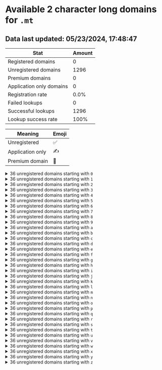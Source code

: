 # Available 2 character long domains for `.mt`

## Data last updated: 05/23/2024, 17:48:47

|Stat|Amount|
|--|--|
|Registered domains|0|
|Unregistered domains|1296|
|Premium domains|0|
|Application only domains|0|
|Registration rate|0.0%|
|Failed lookups|0|
|Successful lookups|1296|
|Lookup success rate|100%|


|Meaning|Emoji|
|--|--|
|Unregistered|:white_check_mark:|
|Application only|:writing_hand:|
|Premium domain|:gem:|

<details>
<summary>36 unregistered domains starting with <bold><code>0</code></bold></summary>

|Type|Domain|
|--|--|
|:white_check_mark:|`00.mt`|
|:white_check_mark:|`01.mt`|
|:white_check_mark:|`02.mt`|
|:white_check_mark:|`03.mt`|
|:white_check_mark:|`04.mt`|
|:white_check_mark:|`05.mt`|
|:white_check_mark:|`06.mt`|
|:white_check_mark:|`07.mt`|
|:white_check_mark:|`08.mt`|
|:white_check_mark:|`09.mt`|
|:white_check_mark:|`0a.mt`|
|:white_check_mark:|`0b.mt`|
|:white_check_mark:|`0c.mt`|
|:white_check_mark:|`0d.mt`|
|:white_check_mark:|`0e.mt`|
|:white_check_mark:|`0f.mt`|
|:white_check_mark:|`0g.mt`|
|:white_check_mark:|`0h.mt`|
|:white_check_mark:|`0i.mt`|
|:white_check_mark:|`0j.mt`|
|:white_check_mark:|`0k.mt`|
|:white_check_mark:|`0l.mt`|
|:white_check_mark:|`0m.mt`|
|:white_check_mark:|`0n.mt`|
|:white_check_mark:|`0o.mt`|
|:white_check_mark:|`0p.mt`|
|:white_check_mark:|`0q.mt`|
|:white_check_mark:|`0r.mt`|
|:white_check_mark:|`0s.mt`|
|:white_check_mark:|`0t.mt`|
|:white_check_mark:|`0u.mt`|
|:white_check_mark:|`0v.mt`|
|:white_check_mark:|`0w.mt`|
|:white_check_mark:|`0x.mt`|
|:white_check_mark:|`0y.mt`|
|:white_check_mark:|`0z.mt`|
</details>
<details>
<summary>36 unregistered domains starting with <bold><code>1</code></bold></summary>

|Type|Domain|
|--|--|
|:white_check_mark:|`10.mt`|
|:white_check_mark:|`11.mt`|
|:white_check_mark:|`12.mt`|
|:white_check_mark:|`13.mt`|
|:white_check_mark:|`14.mt`|
|:white_check_mark:|`15.mt`|
|:white_check_mark:|`16.mt`|
|:white_check_mark:|`17.mt`|
|:white_check_mark:|`18.mt`|
|:white_check_mark:|`19.mt`|
|:white_check_mark:|`1a.mt`|
|:white_check_mark:|`1b.mt`|
|:white_check_mark:|`1c.mt`|
|:white_check_mark:|`1d.mt`|
|:white_check_mark:|`1e.mt`|
|:white_check_mark:|`1f.mt`|
|:white_check_mark:|`1g.mt`|
|:white_check_mark:|`1h.mt`|
|:white_check_mark:|`1i.mt`|
|:white_check_mark:|`1j.mt`|
|:white_check_mark:|`1k.mt`|
|:white_check_mark:|`1l.mt`|
|:white_check_mark:|`1m.mt`|
|:white_check_mark:|`1n.mt`|
|:white_check_mark:|`1o.mt`|
|:white_check_mark:|`1p.mt`|
|:white_check_mark:|`1q.mt`|
|:white_check_mark:|`1r.mt`|
|:white_check_mark:|`1s.mt`|
|:white_check_mark:|`1t.mt`|
|:white_check_mark:|`1u.mt`|
|:white_check_mark:|`1v.mt`|
|:white_check_mark:|`1w.mt`|
|:white_check_mark:|`1x.mt`|
|:white_check_mark:|`1y.mt`|
|:white_check_mark:|`1z.mt`|
</details>
<details>
<summary>36 unregistered domains starting with <bold><code>2</code></bold></summary>

|Type|Domain|
|--|--|
|:white_check_mark:|`20.mt`|
|:white_check_mark:|`21.mt`|
|:white_check_mark:|`22.mt`|
|:white_check_mark:|`23.mt`|
|:white_check_mark:|`24.mt`|
|:white_check_mark:|`25.mt`|
|:white_check_mark:|`26.mt`|
|:white_check_mark:|`27.mt`|
|:white_check_mark:|`28.mt`|
|:white_check_mark:|`29.mt`|
|:white_check_mark:|`2a.mt`|
|:white_check_mark:|`2b.mt`|
|:white_check_mark:|`2c.mt`|
|:white_check_mark:|`2d.mt`|
|:white_check_mark:|`2e.mt`|
|:white_check_mark:|`2f.mt`|
|:white_check_mark:|`2g.mt`|
|:white_check_mark:|`2h.mt`|
|:white_check_mark:|`2i.mt`|
|:white_check_mark:|`2j.mt`|
|:white_check_mark:|`2k.mt`|
|:white_check_mark:|`2l.mt`|
|:white_check_mark:|`2m.mt`|
|:white_check_mark:|`2n.mt`|
|:white_check_mark:|`2o.mt`|
|:white_check_mark:|`2p.mt`|
|:white_check_mark:|`2q.mt`|
|:white_check_mark:|`2r.mt`|
|:white_check_mark:|`2s.mt`|
|:white_check_mark:|`2t.mt`|
|:white_check_mark:|`2u.mt`|
|:white_check_mark:|`2v.mt`|
|:white_check_mark:|`2w.mt`|
|:white_check_mark:|`2x.mt`|
|:white_check_mark:|`2y.mt`|
|:white_check_mark:|`2z.mt`|
</details>
<details>
<summary>36 unregistered domains starting with <bold><code>3</code></bold></summary>

|Type|Domain|
|--|--|
|:white_check_mark:|`30.mt`|
|:white_check_mark:|`31.mt`|
|:white_check_mark:|`32.mt`|
|:white_check_mark:|`33.mt`|
|:white_check_mark:|`34.mt`|
|:white_check_mark:|`35.mt`|
|:white_check_mark:|`36.mt`|
|:white_check_mark:|`37.mt`|
|:white_check_mark:|`38.mt`|
|:white_check_mark:|`39.mt`|
|:white_check_mark:|`3a.mt`|
|:white_check_mark:|`3b.mt`|
|:white_check_mark:|`3c.mt`|
|:white_check_mark:|`3d.mt`|
|:white_check_mark:|`3e.mt`|
|:white_check_mark:|`3f.mt`|
|:white_check_mark:|`3g.mt`|
|:white_check_mark:|`3h.mt`|
|:white_check_mark:|`3i.mt`|
|:white_check_mark:|`3j.mt`|
|:white_check_mark:|`3k.mt`|
|:white_check_mark:|`3l.mt`|
|:white_check_mark:|`3m.mt`|
|:white_check_mark:|`3n.mt`|
|:white_check_mark:|`3o.mt`|
|:white_check_mark:|`3p.mt`|
|:white_check_mark:|`3q.mt`|
|:white_check_mark:|`3r.mt`|
|:white_check_mark:|`3s.mt`|
|:white_check_mark:|`3t.mt`|
|:white_check_mark:|`3u.mt`|
|:white_check_mark:|`3v.mt`|
|:white_check_mark:|`3w.mt`|
|:white_check_mark:|`3x.mt`|
|:white_check_mark:|`3y.mt`|
|:white_check_mark:|`3z.mt`|
</details>
<details>
<summary>36 unregistered domains starting with <bold><code>4</code></bold></summary>

|Type|Domain|
|--|--|
|:white_check_mark:|`40.mt`|
|:white_check_mark:|`41.mt`|
|:white_check_mark:|`42.mt`|
|:white_check_mark:|`43.mt`|
|:white_check_mark:|`44.mt`|
|:white_check_mark:|`45.mt`|
|:white_check_mark:|`46.mt`|
|:white_check_mark:|`47.mt`|
|:white_check_mark:|`48.mt`|
|:white_check_mark:|`49.mt`|
|:white_check_mark:|`4a.mt`|
|:white_check_mark:|`4b.mt`|
|:white_check_mark:|`4c.mt`|
|:white_check_mark:|`4d.mt`|
|:white_check_mark:|`4e.mt`|
|:white_check_mark:|`4f.mt`|
|:white_check_mark:|`4g.mt`|
|:white_check_mark:|`4h.mt`|
|:white_check_mark:|`4i.mt`|
|:white_check_mark:|`4j.mt`|
|:white_check_mark:|`4k.mt`|
|:white_check_mark:|`4l.mt`|
|:white_check_mark:|`4m.mt`|
|:white_check_mark:|`4n.mt`|
|:white_check_mark:|`4o.mt`|
|:white_check_mark:|`4p.mt`|
|:white_check_mark:|`4q.mt`|
|:white_check_mark:|`4r.mt`|
|:white_check_mark:|`4s.mt`|
|:white_check_mark:|`4t.mt`|
|:white_check_mark:|`4u.mt`|
|:white_check_mark:|`4v.mt`|
|:white_check_mark:|`4w.mt`|
|:white_check_mark:|`4x.mt`|
|:white_check_mark:|`4y.mt`|
|:white_check_mark:|`4z.mt`|
</details>
<details>
<summary>36 unregistered domains starting with <bold><code>5</code></bold></summary>

|Type|Domain|
|--|--|
|:white_check_mark:|`50.mt`|
|:white_check_mark:|`51.mt`|
|:white_check_mark:|`52.mt`|
|:white_check_mark:|`53.mt`|
|:white_check_mark:|`54.mt`|
|:white_check_mark:|`55.mt`|
|:white_check_mark:|`56.mt`|
|:white_check_mark:|`57.mt`|
|:white_check_mark:|`58.mt`|
|:white_check_mark:|`59.mt`|
|:white_check_mark:|`5a.mt`|
|:white_check_mark:|`5b.mt`|
|:white_check_mark:|`5c.mt`|
|:white_check_mark:|`5d.mt`|
|:white_check_mark:|`5e.mt`|
|:white_check_mark:|`5f.mt`|
|:white_check_mark:|`5g.mt`|
|:white_check_mark:|`5h.mt`|
|:white_check_mark:|`5i.mt`|
|:white_check_mark:|`5j.mt`|
|:white_check_mark:|`5k.mt`|
|:white_check_mark:|`5l.mt`|
|:white_check_mark:|`5m.mt`|
|:white_check_mark:|`5n.mt`|
|:white_check_mark:|`5o.mt`|
|:white_check_mark:|`5p.mt`|
|:white_check_mark:|`5q.mt`|
|:white_check_mark:|`5r.mt`|
|:white_check_mark:|`5s.mt`|
|:white_check_mark:|`5t.mt`|
|:white_check_mark:|`5u.mt`|
|:white_check_mark:|`5v.mt`|
|:white_check_mark:|`5w.mt`|
|:white_check_mark:|`5x.mt`|
|:white_check_mark:|`5y.mt`|
|:white_check_mark:|`5z.mt`|
</details>
<details>
<summary>36 unregistered domains starting with <bold><code>6</code></bold></summary>

|Type|Domain|
|--|--|
|:white_check_mark:|`60.mt`|
|:white_check_mark:|`61.mt`|
|:white_check_mark:|`62.mt`|
|:white_check_mark:|`63.mt`|
|:white_check_mark:|`64.mt`|
|:white_check_mark:|`65.mt`|
|:white_check_mark:|`66.mt`|
|:white_check_mark:|`67.mt`|
|:white_check_mark:|`68.mt`|
|:white_check_mark:|`69.mt`|
|:white_check_mark:|`6a.mt`|
|:white_check_mark:|`6b.mt`|
|:white_check_mark:|`6c.mt`|
|:white_check_mark:|`6d.mt`|
|:white_check_mark:|`6e.mt`|
|:white_check_mark:|`6f.mt`|
|:white_check_mark:|`6g.mt`|
|:white_check_mark:|`6h.mt`|
|:white_check_mark:|`6i.mt`|
|:white_check_mark:|`6j.mt`|
|:white_check_mark:|`6k.mt`|
|:white_check_mark:|`6l.mt`|
|:white_check_mark:|`6m.mt`|
|:white_check_mark:|`6n.mt`|
|:white_check_mark:|`6o.mt`|
|:white_check_mark:|`6p.mt`|
|:white_check_mark:|`6q.mt`|
|:white_check_mark:|`6r.mt`|
|:white_check_mark:|`6s.mt`|
|:white_check_mark:|`6t.mt`|
|:white_check_mark:|`6u.mt`|
|:white_check_mark:|`6v.mt`|
|:white_check_mark:|`6w.mt`|
|:white_check_mark:|`6x.mt`|
|:white_check_mark:|`6y.mt`|
|:white_check_mark:|`6z.mt`|
</details>
<details>
<summary>36 unregistered domains starting with <bold><code>7</code></bold></summary>

|Type|Domain|
|--|--|
|:white_check_mark:|`70.mt`|
|:white_check_mark:|`71.mt`|
|:white_check_mark:|`72.mt`|
|:white_check_mark:|`73.mt`|
|:white_check_mark:|`74.mt`|
|:white_check_mark:|`75.mt`|
|:white_check_mark:|`76.mt`|
|:white_check_mark:|`77.mt`|
|:white_check_mark:|`78.mt`|
|:white_check_mark:|`79.mt`|
|:white_check_mark:|`7a.mt`|
|:white_check_mark:|`7b.mt`|
|:white_check_mark:|`7c.mt`|
|:white_check_mark:|`7d.mt`|
|:white_check_mark:|`7e.mt`|
|:white_check_mark:|`7f.mt`|
|:white_check_mark:|`7g.mt`|
|:white_check_mark:|`7h.mt`|
|:white_check_mark:|`7i.mt`|
|:white_check_mark:|`7j.mt`|
|:white_check_mark:|`7k.mt`|
|:white_check_mark:|`7l.mt`|
|:white_check_mark:|`7m.mt`|
|:white_check_mark:|`7n.mt`|
|:white_check_mark:|`7o.mt`|
|:white_check_mark:|`7p.mt`|
|:white_check_mark:|`7q.mt`|
|:white_check_mark:|`7r.mt`|
|:white_check_mark:|`7s.mt`|
|:white_check_mark:|`7t.mt`|
|:white_check_mark:|`7u.mt`|
|:white_check_mark:|`7v.mt`|
|:white_check_mark:|`7w.mt`|
|:white_check_mark:|`7x.mt`|
|:white_check_mark:|`7y.mt`|
|:white_check_mark:|`7z.mt`|
</details>
<details>
<summary>36 unregistered domains starting with <bold><code>8</code></bold></summary>

|Type|Domain|
|--|--|
|:white_check_mark:|`80.mt`|
|:white_check_mark:|`81.mt`|
|:white_check_mark:|`82.mt`|
|:white_check_mark:|`83.mt`|
|:white_check_mark:|`84.mt`|
|:white_check_mark:|`85.mt`|
|:white_check_mark:|`86.mt`|
|:white_check_mark:|`87.mt`|
|:white_check_mark:|`88.mt`|
|:white_check_mark:|`89.mt`|
|:white_check_mark:|`8a.mt`|
|:white_check_mark:|`8b.mt`|
|:white_check_mark:|`8c.mt`|
|:white_check_mark:|`8d.mt`|
|:white_check_mark:|`8e.mt`|
|:white_check_mark:|`8f.mt`|
|:white_check_mark:|`8g.mt`|
|:white_check_mark:|`8h.mt`|
|:white_check_mark:|`8i.mt`|
|:white_check_mark:|`8j.mt`|
|:white_check_mark:|`8k.mt`|
|:white_check_mark:|`8l.mt`|
|:white_check_mark:|`8m.mt`|
|:white_check_mark:|`8n.mt`|
|:white_check_mark:|`8o.mt`|
|:white_check_mark:|`8p.mt`|
|:white_check_mark:|`8q.mt`|
|:white_check_mark:|`8r.mt`|
|:white_check_mark:|`8s.mt`|
|:white_check_mark:|`8t.mt`|
|:white_check_mark:|`8u.mt`|
|:white_check_mark:|`8v.mt`|
|:white_check_mark:|`8w.mt`|
|:white_check_mark:|`8x.mt`|
|:white_check_mark:|`8y.mt`|
|:white_check_mark:|`8z.mt`|
</details>
<details>
<summary>36 unregistered domains starting with <bold><code>9</code></bold></summary>

|Type|Domain|
|--|--|
|:white_check_mark:|`90.mt`|
|:white_check_mark:|`91.mt`|
|:white_check_mark:|`92.mt`|
|:white_check_mark:|`93.mt`|
|:white_check_mark:|`94.mt`|
|:white_check_mark:|`95.mt`|
|:white_check_mark:|`96.mt`|
|:white_check_mark:|`97.mt`|
|:white_check_mark:|`98.mt`|
|:white_check_mark:|`99.mt`|
|:white_check_mark:|`9a.mt`|
|:white_check_mark:|`9b.mt`|
|:white_check_mark:|`9c.mt`|
|:white_check_mark:|`9d.mt`|
|:white_check_mark:|`9e.mt`|
|:white_check_mark:|`9f.mt`|
|:white_check_mark:|`9g.mt`|
|:white_check_mark:|`9h.mt`|
|:white_check_mark:|`9i.mt`|
|:white_check_mark:|`9j.mt`|
|:white_check_mark:|`9k.mt`|
|:white_check_mark:|`9l.mt`|
|:white_check_mark:|`9m.mt`|
|:white_check_mark:|`9n.mt`|
|:white_check_mark:|`9o.mt`|
|:white_check_mark:|`9p.mt`|
|:white_check_mark:|`9q.mt`|
|:white_check_mark:|`9r.mt`|
|:white_check_mark:|`9s.mt`|
|:white_check_mark:|`9t.mt`|
|:white_check_mark:|`9u.mt`|
|:white_check_mark:|`9v.mt`|
|:white_check_mark:|`9w.mt`|
|:white_check_mark:|`9x.mt`|
|:white_check_mark:|`9y.mt`|
|:white_check_mark:|`9z.mt`|
</details>
<details>
<summary>36 unregistered domains starting with <bold><code>a</code></bold></summary>

|Type|Domain|
|--|--|
|:white_check_mark:|`a0.mt`|
|:white_check_mark:|`a1.mt`|
|:white_check_mark:|`a2.mt`|
|:white_check_mark:|`a3.mt`|
|:white_check_mark:|`a4.mt`|
|:white_check_mark:|`a5.mt`|
|:white_check_mark:|`a6.mt`|
|:white_check_mark:|`a7.mt`|
|:white_check_mark:|`a8.mt`|
|:white_check_mark:|`a9.mt`|
|:white_check_mark:|`aa.mt`|
|:white_check_mark:|`ab.mt`|
|:white_check_mark:|`ac.mt`|
|:white_check_mark:|`ad.mt`|
|:white_check_mark:|`ae.mt`|
|:white_check_mark:|`af.mt`|
|:white_check_mark:|`ag.mt`|
|:white_check_mark:|`ah.mt`|
|:white_check_mark:|`ai.mt`|
|:white_check_mark:|`aj.mt`|
|:white_check_mark:|`ak.mt`|
|:white_check_mark:|`al.mt`|
|:white_check_mark:|`am.mt`|
|:white_check_mark:|`an.mt`|
|:white_check_mark:|`ao.mt`|
|:white_check_mark:|`ap.mt`|
|:white_check_mark:|`aq.mt`|
|:white_check_mark:|`ar.mt`|
|:white_check_mark:|`as.mt`|
|:white_check_mark:|`at.mt`|
|:white_check_mark:|`au.mt`|
|:white_check_mark:|`av.mt`|
|:white_check_mark:|`aw.mt`|
|:white_check_mark:|`ax.mt`|
|:white_check_mark:|`ay.mt`|
|:white_check_mark:|`az.mt`|
</details>
<details>
<summary>36 unregistered domains starting with <bold><code>b</code></bold></summary>

|Type|Domain|
|--|--|
|:white_check_mark:|`b0.mt`|
|:white_check_mark:|`b1.mt`|
|:white_check_mark:|`b2.mt`|
|:white_check_mark:|`b3.mt`|
|:white_check_mark:|`b4.mt`|
|:white_check_mark:|`b5.mt`|
|:white_check_mark:|`b6.mt`|
|:white_check_mark:|`b7.mt`|
|:white_check_mark:|`b8.mt`|
|:white_check_mark:|`b9.mt`|
|:white_check_mark:|`ba.mt`|
|:white_check_mark:|`bb.mt`|
|:white_check_mark:|`bc.mt`|
|:white_check_mark:|`bd.mt`|
|:white_check_mark:|`be.mt`|
|:white_check_mark:|`bf.mt`|
|:white_check_mark:|`bg.mt`|
|:white_check_mark:|`bh.mt`|
|:white_check_mark:|`bi.mt`|
|:white_check_mark:|`bj.mt`|
|:white_check_mark:|`bk.mt`|
|:white_check_mark:|`bl.mt`|
|:white_check_mark:|`bm.mt`|
|:white_check_mark:|`bn.mt`|
|:white_check_mark:|`bo.mt`|
|:white_check_mark:|`bp.mt`|
|:white_check_mark:|`bq.mt`|
|:white_check_mark:|`br.mt`|
|:white_check_mark:|`bs.mt`|
|:white_check_mark:|`bt.mt`|
|:white_check_mark:|`bu.mt`|
|:white_check_mark:|`bv.mt`|
|:white_check_mark:|`bw.mt`|
|:white_check_mark:|`bx.mt`|
|:white_check_mark:|`by.mt`|
|:white_check_mark:|`bz.mt`|
</details>
<details>
<summary>36 unregistered domains starting with <bold><code>c</code></bold></summary>

|Type|Domain|
|--|--|
|:white_check_mark:|`c0.mt`|
|:white_check_mark:|`c1.mt`|
|:white_check_mark:|`c2.mt`|
|:white_check_mark:|`c3.mt`|
|:white_check_mark:|`c4.mt`|
|:white_check_mark:|`c5.mt`|
|:white_check_mark:|`c6.mt`|
|:white_check_mark:|`c7.mt`|
|:white_check_mark:|`c8.mt`|
|:white_check_mark:|`c9.mt`|
|:white_check_mark:|`ca.mt`|
|:white_check_mark:|`cb.mt`|
|:white_check_mark:|`cc.mt`|
|:white_check_mark:|`cd.mt`|
|:white_check_mark:|`ce.mt`|
|:white_check_mark:|`cf.mt`|
|:white_check_mark:|`cg.mt`|
|:white_check_mark:|`ch.mt`|
|:white_check_mark:|`ci.mt`|
|:white_check_mark:|`cj.mt`|
|:white_check_mark:|`ck.mt`|
|:white_check_mark:|`cl.mt`|
|:white_check_mark:|`cm.mt`|
|:white_check_mark:|`cn.mt`|
|:white_check_mark:|`co.mt`|
|:white_check_mark:|`cp.mt`|
|:white_check_mark:|`cq.mt`|
|:white_check_mark:|`cr.mt`|
|:white_check_mark:|`cs.mt`|
|:white_check_mark:|`ct.mt`|
|:white_check_mark:|`cu.mt`|
|:white_check_mark:|`cv.mt`|
|:white_check_mark:|`cw.mt`|
|:white_check_mark:|`cx.mt`|
|:white_check_mark:|`cy.mt`|
|:white_check_mark:|`cz.mt`|
</details>
<details>
<summary>36 unregistered domains starting with <bold><code>d</code></bold></summary>

|Type|Domain|
|--|--|
|:white_check_mark:|`d0.mt`|
|:white_check_mark:|`d1.mt`|
|:white_check_mark:|`d2.mt`|
|:white_check_mark:|`d3.mt`|
|:white_check_mark:|`d4.mt`|
|:white_check_mark:|`d5.mt`|
|:white_check_mark:|`d6.mt`|
|:white_check_mark:|`d7.mt`|
|:white_check_mark:|`d8.mt`|
|:white_check_mark:|`d9.mt`|
|:white_check_mark:|`da.mt`|
|:white_check_mark:|`db.mt`|
|:white_check_mark:|`dc.mt`|
|:white_check_mark:|`dd.mt`|
|:white_check_mark:|`de.mt`|
|:white_check_mark:|`df.mt`|
|:white_check_mark:|`dg.mt`|
|:white_check_mark:|`dh.mt`|
|:white_check_mark:|`di.mt`|
|:white_check_mark:|`dj.mt`|
|:white_check_mark:|`dk.mt`|
|:white_check_mark:|`dl.mt`|
|:white_check_mark:|`dm.mt`|
|:white_check_mark:|`dn.mt`|
|:white_check_mark:|`do.mt`|
|:white_check_mark:|`dp.mt`|
|:white_check_mark:|`dq.mt`|
|:white_check_mark:|`dr.mt`|
|:white_check_mark:|`ds.mt`|
|:white_check_mark:|`dt.mt`|
|:white_check_mark:|`du.mt`|
|:white_check_mark:|`dv.mt`|
|:white_check_mark:|`dw.mt`|
|:white_check_mark:|`dx.mt`|
|:white_check_mark:|`dy.mt`|
|:white_check_mark:|`dz.mt`|
</details>
<details>
<summary>36 unregistered domains starting with <bold><code>e</code></bold></summary>

|Type|Domain|
|--|--|
|:white_check_mark:|`e0.mt`|
|:white_check_mark:|`e1.mt`|
|:white_check_mark:|`e2.mt`|
|:white_check_mark:|`e3.mt`|
|:white_check_mark:|`e4.mt`|
|:white_check_mark:|`e5.mt`|
|:white_check_mark:|`e6.mt`|
|:white_check_mark:|`e7.mt`|
|:white_check_mark:|`e8.mt`|
|:white_check_mark:|`e9.mt`|
|:white_check_mark:|`ea.mt`|
|:white_check_mark:|`eb.mt`|
|:white_check_mark:|`ec.mt`|
|:white_check_mark:|`ed.mt`|
|:white_check_mark:|`ee.mt`|
|:white_check_mark:|`ef.mt`|
|:white_check_mark:|`eg.mt`|
|:white_check_mark:|`eh.mt`|
|:white_check_mark:|`ei.mt`|
|:white_check_mark:|`ej.mt`|
|:white_check_mark:|`ek.mt`|
|:white_check_mark:|`el.mt`|
|:white_check_mark:|`em.mt`|
|:white_check_mark:|`en.mt`|
|:white_check_mark:|`eo.mt`|
|:white_check_mark:|`ep.mt`|
|:white_check_mark:|`eq.mt`|
|:white_check_mark:|`er.mt`|
|:white_check_mark:|`es.mt`|
|:white_check_mark:|`et.mt`|
|:white_check_mark:|`eu.mt`|
|:white_check_mark:|`ev.mt`|
|:white_check_mark:|`ew.mt`|
|:white_check_mark:|`ex.mt`|
|:white_check_mark:|`ey.mt`|
|:white_check_mark:|`ez.mt`|
</details>
<details>
<summary>36 unregistered domains starting with <bold><code>f</code></bold></summary>

|Type|Domain|
|--|--|
|:white_check_mark:|`f0.mt`|
|:white_check_mark:|`f1.mt`|
|:white_check_mark:|`f2.mt`|
|:white_check_mark:|`f3.mt`|
|:white_check_mark:|`f4.mt`|
|:white_check_mark:|`f5.mt`|
|:white_check_mark:|`f6.mt`|
|:white_check_mark:|`f7.mt`|
|:white_check_mark:|`f8.mt`|
|:white_check_mark:|`f9.mt`|
|:white_check_mark:|`fa.mt`|
|:white_check_mark:|`fb.mt`|
|:white_check_mark:|`fc.mt`|
|:white_check_mark:|`fd.mt`|
|:white_check_mark:|`fe.mt`|
|:white_check_mark:|`ff.mt`|
|:white_check_mark:|`fg.mt`|
|:white_check_mark:|`fh.mt`|
|:white_check_mark:|`fi.mt`|
|:white_check_mark:|`fj.mt`|
|:white_check_mark:|`fk.mt`|
|:white_check_mark:|`fl.mt`|
|:white_check_mark:|`fm.mt`|
|:white_check_mark:|`fn.mt`|
|:white_check_mark:|`fo.mt`|
|:white_check_mark:|`fp.mt`|
|:white_check_mark:|`fq.mt`|
|:white_check_mark:|`fr.mt`|
|:white_check_mark:|`fs.mt`|
|:white_check_mark:|`ft.mt`|
|:white_check_mark:|`fu.mt`|
|:white_check_mark:|`fv.mt`|
|:white_check_mark:|`fw.mt`|
|:white_check_mark:|`fx.mt`|
|:white_check_mark:|`fy.mt`|
|:white_check_mark:|`fz.mt`|
</details>
<details>
<summary>36 unregistered domains starting with <bold><code>g</code></bold></summary>

|Type|Domain|
|--|--|
|:white_check_mark:|`g0.mt`|
|:white_check_mark:|`g1.mt`|
|:white_check_mark:|`g2.mt`|
|:white_check_mark:|`g3.mt`|
|:white_check_mark:|`g4.mt`|
|:white_check_mark:|`g5.mt`|
|:white_check_mark:|`g6.mt`|
|:white_check_mark:|`g7.mt`|
|:white_check_mark:|`g8.mt`|
|:white_check_mark:|`g9.mt`|
|:white_check_mark:|`ga.mt`|
|:white_check_mark:|`gb.mt`|
|:white_check_mark:|`gc.mt`|
|:white_check_mark:|`gd.mt`|
|:white_check_mark:|`ge.mt`|
|:white_check_mark:|`gf.mt`|
|:white_check_mark:|`gg.mt`|
|:white_check_mark:|`gh.mt`|
|:white_check_mark:|`gi.mt`|
|:white_check_mark:|`gj.mt`|
|:white_check_mark:|`gk.mt`|
|:white_check_mark:|`gl.mt`|
|:white_check_mark:|`gm.mt`|
|:white_check_mark:|`gn.mt`|
|:white_check_mark:|`go.mt`|
|:white_check_mark:|`gp.mt`|
|:white_check_mark:|`gq.mt`|
|:white_check_mark:|`gr.mt`|
|:white_check_mark:|`gs.mt`|
|:white_check_mark:|`gt.mt`|
|:white_check_mark:|`gu.mt`|
|:white_check_mark:|`gv.mt`|
|:white_check_mark:|`gw.mt`|
|:white_check_mark:|`gx.mt`|
|:white_check_mark:|`gy.mt`|
|:white_check_mark:|`gz.mt`|
</details>
<details>
<summary>36 unregistered domains starting with <bold><code>h</code></bold></summary>

|Type|Domain|
|--|--|
|:white_check_mark:|`h0.mt`|
|:white_check_mark:|`h1.mt`|
|:white_check_mark:|`h2.mt`|
|:white_check_mark:|`h3.mt`|
|:white_check_mark:|`h4.mt`|
|:white_check_mark:|`h5.mt`|
|:white_check_mark:|`h6.mt`|
|:white_check_mark:|`h7.mt`|
|:white_check_mark:|`h8.mt`|
|:white_check_mark:|`h9.mt`|
|:white_check_mark:|`ha.mt`|
|:white_check_mark:|`hb.mt`|
|:white_check_mark:|`hc.mt`|
|:white_check_mark:|`hd.mt`|
|:white_check_mark:|`he.mt`|
|:white_check_mark:|`hf.mt`|
|:white_check_mark:|`hg.mt`|
|:white_check_mark:|`hh.mt`|
|:white_check_mark:|`hi.mt`|
|:white_check_mark:|`hj.mt`|
|:white_check_mark:|`hk.mt`|
|:white_check_mark:|`hl.mt`|
|:white_check_mark:|`hm.mt`|
|:white_check_mark:|`hn.mt`|
|:white_check_mark:|`ho.mt`|
|:white_check_mark:|`hp.mt`|
|:white_check_mark:|`hq.mt`|
|:white_check_mark:|`hr.mt`|
|:white_check_mark:|`hs.mt`|
|:white_check_mark:|`ht.mt`|
|:white_check_mark:|`hu.mt`|
|:white_check_mark:|`hv.mt`|
|:white_check_mark:|`hw.mt`|
|:white_check_mark:|`hx.mt`|
|:white_check_mark:|`hy.mt`|
|:white_check_mark:|`hz.mt`|
</details>
<details>
<summary>36 unregistered domains starting with <bold><code>i</code></bold></summary>

|Type|Domain|
|--|--|
|:white_check_mark:|`i0.mt`|
|:white_check_mark:|`i1.mt`|
|:white_check_mark:|`i2.mt`|
|:white_check_mark:|`i3.mt`|
|:white_check_mark:|`i4.mt`|
|:white_check_mark:|`i5.mt`|
|:white_check_mark:|`i6.mt`|
|:white_check_mark:|`i7.mt`|
|:white_check_mark:|`i8.mt`|
|:white_check_mark:|`i9.mt`|
|:white_check_mark:|`ia.mt`|
|:white_check_mark:|`ib.mt`|
|:white_check_mark:|`ic.mt`|
|:white_check_mark:|`id.mt`|
|:white_check_mark:|`ie.mt`|
|:white_check_mark:|`if.mt`|
|:white_check_mark:|`ig.mt`|
|:white_check_mark:|`ih.mt`|
|:white_check_mark:|`ii.mt`|
|:white_check_mark:|`ij.mt`|
|:white_check_mark:|`ik.mt`|
|:white_check_mark:|`il.mt`|
|:white_check_mark:|`im.mt`|
|:white_check_mark:|`in.mt`|
|:white_check_mark:|`io.mt`|
|:white_check_mark:|`ip.mt`|
|:white_check_mark:|`iq.mt`|
|:white_check_mark:|`ir.mt`|
|:white_check_mark:|`is.mt`|
|:white_check_mark:|`it.mt`|
|:white_check_mark:|`iu.mt`|
|:white_check_mark:|`iv.mt`|
|:white_check_mark:|`iw.mt`|
|:white_check_mark:|`ix.mt`|
|:white_check_mark:|`iy.mt`|
|:white_check_mark:|`iz.mt`|
</details>
<details>
<summary>36 unregistered domains starting with <bold><code>j</code></bold></summary>

|Type|Domain|
|--|--|
|:white_check_mark:|`j0.mt`|
|:white_check_mark:|`j1.mt`|
|:white_check_mark:|`j2.mt`|
|:white_check_mark:|`j3.mt`|
|:white_check_mark:|`j4.mt`|
|:white_check_mark:|`j5.mt`|
|:white_check_mark:|`j6.mt`|
|:white_check_mark:|`j7.mt`|
|:white_check_mark:|`j8.mt`|
|:white_check_mark:|`j9.mt`|
|:white_check_mark:|`ja.mt`|
|:white_check_mark:|`jb.mt`|
|:white_check_mark:|`jc.mt`|
|:white_check_mark:|`jd.mt`|
|:white_check_mark:|`je.mt`|
|:white_check_mark:|`jf.mt`|
|:white_check_mark:|`jg.mt`|
|:white_check_mark:|`jh.mt`|
|:white_check_mark:|`ji.mt`|
|:white_check_mark:|`jj.mt`|
|:white_check_mark:|`jk.mt`|
|:white_check_mark:|`jl.mt`|
|:white_check_mark:|`jm.mt`|
|:white_check_mark:|`jn.mt`|
|:white_check_mark:|`jo.mt`|
|:white_check_mark:|`jp.mt`|
|:white_check_mark:|`jq.mt`|
|:white_check_mark:|`jr.mt`|
|:white_check_mark:|`js.mt`|
|:white_check_mark:|`jt.mt`|
|:white_check_mark:|`ju.mt`|
|:white_check_mark:|`jv.mt`|
|:white_check_mark:|`jw.mt`|
|:white_check_mark:|`jx.mt`|
|:white_check_mark:|`jy.mt`|
|:white_check_mark:|`jz.mt`|
</details>
<details>
<summary>36 unregistered domains starting with <bold><code>k</code></bold></summary>

|Type|Domain|
|--|--|
|:white_check_mark:|`k0.mt`|
|:white_check_mark:|`k1.mt`|
|:white_check_mark:|`k2.mt`|
|:white_check_mark:|`k3.mt`|
|:white_check_mark:|`k4.mt`|
|:white_check_mark:|`k5.mt`|
|:white_check_mark:|`k6.mt`|
|:white_check_mark:|`k7.mt`|
|:white_check_mark:|`k8.mt`|
|:white_check_mark:|`k9.mt`|
|:white_check_mark:|`ka.mt`|
|:white_check_mark:|`kb.mt`|
|:white_check_mark:|`kc.mt`|
|:white_check_mark:|`kd.mt`|
|:white_check_mark:|`ke.mt`|
|:white_check_mark:|`kf.mt`|
|:white_check_mark:|`kg.mt`|
|:white_check_mark:|`kh.mt`|
|:white_check_mark:|`ki.mt`|
|:white_check_mark:|`kj.mt`|
|:white_check_mark:|`kk.mt`|
|:white_check_mark:|`kl.mt`|
|:white_check_mark:|`km.mt`|
|:white_check_mark:|`kn.mt`|
|:white_check_mark:|`ko.mt`|
|:white_check_mark:|`kp.mt`|
|:white_check_mark:|`kq.mt`|
|:white_check_mark:|`kr.mt`|
|:white_check_mark:|`ks.mt`|
|:white_check_mark:|`kt.mt`|
|:white_check_mark:|`ku.mt`|
|:white_check_mark:|`kv.mt`|
|:white_check_mark:|`kw.mt`|
|:white_check_mark:|`kx.mt`|
|:white_check_mark:|`ky.mt`|
|:white_check_mark:|`kz.mt`|
</details>
<details>
<summary>36 unregistered domains starting with <bold><code>l</code></bold></summary>

|Type|Domain|
|--|--|
|:white_check_mark:|`l0.mt`|
|:white_check_mark:|`l1.mt`|
|:white_check_mark:|`l2.mt`|
|:white_check_mark:|`l3.mt`|
|:white_check_mark:|`l4.mt`|
|:white_check_mark:|`l5.mt`|
|:white_check_mark:|`l6.mt`|
|:white_check_mark:|`l7.mt`|
|:white_check_mark:|`l8.mt`|
|:white_check_mark:|`l9.mt`|
|:white_check_mark:|`la.mt`|
|:white_check_mark:|`lb.mt`|
|:white_check_mark:|`lc.mt`|
|:white_check_mark:|`ld.mt`|
|:white_check_mark:|`le.mt`|
|:white_check_mark:|`lf.mt`|
|:white_check_mark:|`lg.mt`|
|:white_check_mark:|`lh.mt`|
|:white_check_mark:|`li.mt`|
|:white_check_mark:|`lj.mt`|
|:white_check_mark:|`lk.mt`|
|:white_check_mark:|`ll.mt`|
|:white_check_mark:|`lm.mt`|
|:white_check_mark:|`ln.mt`|
|:white_check_mark:|`lo.mt`|
|:white_check_mark:|`lp.mt`|
|:white_check_mark:|`lq.mt`|
|:white_check_mark:|`lr.mt`|
|:white_check_mark:|`ls.mt`|
|:white_check_mark:|`lt.mt`|
|:white_check_mark:|`lu.mt`|
|:white_check_mark:|`lv.mt`|
|:white_check_mark:|`lw.mt`|
|:white_check_mark:|`lx.mt`|
|:white_check_mark:|`ly.mt`|
|:white_check_mark:|`lz.mt`|
</details>
<details>
<summary>36 unregistered domains starting with <bold><code>m</code></bold></summary>

|Type|Domain|
|--|--|
|:white_check_mark:|`m0.mt`|
|:white_check_mark:|`m1.mt`|
|:white_check_mark:|`m2.mt`|
|:white_check_mark:|`m3.mt`|
|:white_check_mark:|`m4.mt`|
|:white_check_mark:|`m5.mt`|
|:white_check_mark:|`m6.mt`|
|:white_check_mark:|`m7.mt`|
|:white_check_mark:|`m8.mt`|
|:white_check_mark:|`m9.mt`|
|:white_check_mark:|`ma.mt`|
|:white_check_mark:|`mb.mt`|
|:white_check_mark:|`mc.mt`|
|:white_check_mark:|`md.mt`|
|:white_check_mark:|`me.mt`|
|:white_check_mark:|`mf.mt`|
|:white_check_mark:|`mg.mt`|
|:white_check_mark:|`mh.mt`|
|:white_check_mark:|`mi.mt`|
|:white_check_mark:|`mj.mt`|
|:white_check_mark:|`mk.mt`|
|:white_check_mark:|`ml.mt`|
|:white_check_mark:|`mm.mt`|
|:white_check_mark:|`mn.mt`|
|:white_check_mark:|`mo.mt`|
|:white_check_mark:|`mp.mt`|
|:white_check_mark:|`mq.mt`|
|:white_check_mark:|`mr.mt`|
|:white_check_mark:|`ms.mt`|
|:white_check_mark:|`mt.mt`|
|:white_check_mark:|`mu.mt`|
|:white_check_mark:|`mv.mt`|
|:white_check_mark:|`mw.mt`|
|:white_check_mark:|`mx.mt`|
|:white_check_mark:|`my.mt`|
|:white_check_mark:|`mz.mt`|
</details>
<details>
<summary>36 unregistered domains starting with <bold><code>n</code></bold></summary>

|Type|Domain|
|--|--|
|:white_check_mark:|`n0.mt`|
|:white_check_mark:|`n1.mt`|
|:white_check_mark:|`n2.mt`|
|:white_check_mark:|`n3.mt`|
|:white_check_mark:|`n4.mt`|
|:white_check_mark:|`n5.mt`|
|:white_check_mark:|`n6.mt`|
|:white_check_mark:|`n7.mt`|
|:white_check_mark:|`n8.mt`|
|:white_check_mark:|`n9.mt`|
|:white_check_mark:|`na.mt`|
|:white_check_mark:|`nb.mt`|
|:white_check_mark:|`nc.mt`|
|:white_check_mark:|`nd.mt`|
|:white_check_mark:|`ne.mt`|
|:white_check_mark:|`nf.mt`|
|:white_check_mark:|`ng.mt`|
|:white_check_mark:|`nh.mt`|
|:white_check_mark:|`ni.mt`|
|:white_check_mark:|`nj.mt`|
|:white_check_mark:|`nk.mt`|
|:white_check_mark:|`nl.mt`|
|:white_check_mark:|`nm.mt`|
|:white_check_mark:|`nn.mt`|
|:white_check_mark:|`no.mt`|
|:white_check_mark:|`np.mt`|
|:white_check_mark:|`nq.mt`|
|:white_check_mark:|`nr.mt`|
|:white_check_mark:|`ns.mt`|
|:white_check_mark:|`nt.mt`|
|:white_check_mark:|`nu.mt`|
|:white_check_mark:|`nv.mt`|
|:white_check_mark:|`nw.mt`|
|:white_check_mark:|`nx.mt`|
|:white_check_mark:|`ny.mt`|
|:white_check_mark:|`nz.mt`|
</details>
<details>
<summary>36 unregistered domains starting with <bold><code>o</code></bold></summary>

|Type|Domain|
|--|--|
|:white_check_mark:|`o0.mt`|
|:white_check_mark:|`o1.mt`|
|:white_check_mark:|`o2.mt`|
|:white_check_mark:|`o3.mt`|
|:white_check_mark:|`o4.mt`|
|:white_check_mark:|`o5.mt`|
|:white_check_mark:|`o6.mt`|
|:white_check_mark:|`o7.mt`|
|:white_check_mark:|`o8.mt`|
|:white_check_mark:|`o9.mt`|
|:white_check_mark:|`oa.mt`|
|:white_check_mark:|`ob.mt`|
|:white_check_mark:|`oc.mt`|
|:white_check_mark:|`od.mt`|
|:white_check_mark:|`oe.mt`|
|:white_check_mark:|`of.mt`|
|:white_check_mark:|`og.mt`|
|:white_check_mark:|`oh.mt`|
|:white_check_mark:|`oi.mt`|
|:white_check_mark:|`oj.mt`|
|:white_check_mark:|`ok.mt`|
|:white_check_mark:|`ol.mt`|
|:white_check_mark:|`om.mt`|
|:white_check_mark:|`on.mt`|
|:white_check_mark:|`oo.mt`|
|:white_check_mark:|`op.mt`|
|:white_check_mark:|`oq.mt`|
|:white_check_mark:|`or.mt`|
|:white_check_mark:|`os.mt`|
|:white_check_mark:|`ot.mt`|
|:white_check_mark:|`ou.mt`|
|:white_check_mark:|`ov.mt`|
|:white_check_mark:|`ow.mt`|
|:white_check_mark:|`ox.mt`|
|:white_check_mark:|`oy.mt`|
|:white_check_mark:|`oz.mt`|
</details>
<details>
<summary>36 unregistered domains starting with <bold><code>p</code></bold></summary>

|Type|Domain|
|--|--|
|:white_check_mark:|`p0.mt`|
|:white_check_mark:|`p1.mt`|
|:white_check_mark:|`p2.mt`|
|:white_check_mark:|`p3.mt`|
|:white_check_mark:|`p4.mt`|
|:white_check_mark:|`p5.mt`|
|:white_check_mark:|`p6.mt`|
|:white_check_mark:|`p7.mt`|
|:white_check_mark:|`p8.mt`|
|:white_check_mark:|`p9.mt`|
|:white_check_mark:|`pa.mt`|
|:white_check_mark:|`pb.mt`|
|:white_check_mark:|`pc.mt`|
|:white_check_mark:|`pd.mt`|
|:white_check_mark:|`pe.mt`|
|:white_check_mark:|`pf.mt`|
|:white_check_mark:|`pg.mt`|
|:white_check_mark:|`ph.mt`|
|:white_check_mark:|`pi.mt`|
|:white_check_mark:|`pj.mt`|
|:white_check_mark:|`pk.mt`|
|:white_check_mark:|`pl.mt`|
|:white_check_mark:|`pm.mt`|
|:white_check_mark:|`pn.mt`|
|:white_check_mark:|`po.mt`|
|:white_check_mark:|`pp.mt`|
|:white_check_mark:|`pq.mt`|
|:white_check_mark:|`pr.mt`|
|:white_check_mark:|`ps.mt`|
|:white_check_mark:|`pt.mt`|
|:white_check_mark:|`pu.mt`|
|:white_check_mark:|`pv.mt`|
|:white_check_mark:|`pw.mt`|
|:white_check_mark:|`px.mt`|
|:white_check_mark:|`py.mt`|
|:white_check_mark:|`pz.mt`|
</details>
<details>
<summary>36 unregistered domains starting with <bold><code>q</code></bold></summary>

|Type|Domain|
|--|--|
|:white_check_mark:|`q0.mt`|
|:white_check_mark:|`q1.mt`|
|:white_check_mark:|`q2.mt`|
|:white_check_mark:|`q3.mt`|
|:white_check_mark:|`q4.mt`|
|:white_check_mark:|`q5.mt`|
|:white_check_mark:|`q6.mt`|
|:white_check_mark:|`q7.mt`|
|:white_check_mark:|`q8.mt`|
|:white_check_mark:|`q9.mt`|
|:white_check_mark:|`qa.mt`|
|:white_check_mark:|`qb.mt`|
|:white_check_mark:|`qc.mt`|
|:white_check_mark:|`qd.mt`|
|:white_check_mark:|`qe.mt`|
|:white_check_mark:|`qf.mt`|
|:white_check_mark:|`qg.mt`|
|:white_check_mark:|`qh.mt`|
|:white_check_mark:|`qi.mt`|
|:white_check_mark:|`qj.mt`|
|:white_check_mark:|`qk.mt`|
|:white_check_mark:|`ql.mt`|
|:white_check_mark:|`qm.mt`|
|:white_check_mark:|`qn.mt`|
|:white_check_mark:|`qo.mt`|
|:white_check_mark:|`qp.mt`|
|:white_check_mark:|`qq.mt`|
|:white_check_mark:|`qr.mt`|
|:white_check_mark:|`qs.mt`|
|:white_check_mark:|`qt.mt`|
|:white_check_mark:|`qu.mt`|
|:white_check_mark:|`qv.mt`|
|:white_check_mark:|`qw.mt`|
|:white_check_mark:|`qx.mt`|
|:white_check_mark:|`qy.mt`|
|:white_check_mark:|`qz.mt`|
</details>
<details>
<summary>36 unregistered domains starting with <bold><code>r</code></bold></summary>

|Type|Domain|
|--|--|
|:white_check_mark:|`r0.mt`|
|:white_check_mark:|`r1.mt`|
|:white_check_mark:|`r2.mt`|
|:white_check_mark:|`r3.mt`|
|:white_check_mark:|`r4.mt`|
|:white_check_mark:|`r5.mt`|
|:white_check_mark:|`r6.mt`|
|:white_check_mark:|`r7.mt`|
|:white_check_mark:|`r8.mt`|
|:white_check_mark:|`r9.mt`|
|:white_check_mark:|`ra.mt`|
|:white_check_mark:|`rb.mt`|
|:white_check_mark:|`rc.mt`|
|:white_check_mark:|`rd.mt`|
|:white_check_mark:|`re.mt`|
|:white_check_mark:|`rf.mt`|
|:white_check_mark:|`rg.mt`|
|:white_check_mark:|`rh.mt`|
|:white_check_mark:|`ri.mt`|
|:white_check_mark:|`rj.mt`|
|:white_check_mark:|`rk.mt`|
|:white_check_mark:|`rl.mt`|
|:white_check_mark:|`rm.mt`|
|:white_check_mark:|`rn.mt`|
|:white_check_mark:|`ro.mt`|
|:white_check_mark:|`rp.mt`|
|:white_check_mark:|`rq.mt`|
|:white_check_mark:|`rr.mt`|
|:white_check_mark:|`rs.mt`|
|:white_check_mark:|`rt.mt`|
|:white_check_mark:|`ru.mt`|
|:white_check_mark:|`rv.mt`|
|:white_check_mark:|`rw.mt`|
|:white_check_mark:|`rx.mt`|
|:white_check_mark:|`ry.mt`|
|:white_check_mark:|`rz.mt`|
</details>
<details>
<summary>36 unregistered domains starting with <bold><code>s</code></bold></summary>

|Type|Domain|
|--|--|
|:white_check_mark:|`s0.mt`|
|:white_check_mark:|`s1.mt`|
|:white_check_mark:|`s2.mt`|
|:white_check_mark:|`s3.mt`|
|:white_check_mark:|`s4.mt`|
|:white_check_mark:|`s5.mt`|
|:white_check_mark:|`s6.mt`|
|:white_check_mark:|`s7.mt`|
|:white_check_mark:|`s8.mt`|
|:white_check_mark:|`s9.mt`|
|:white_check_mark:|`sa.mt`|
|:white_check_mark:|`sb.mt`|
|:white_check_mark:|`sc.mt`|
|:white_check_mark:|`sd.mt`|
|:white_check_mark:|`se.mt`|
|:white_check_mark:|`sf.mt`|
|:white_check_mark:|`sg.mt`|
|:white_check_mark:|`sh.mt`|
|:white_check_mark:|`si.mt`|
|:white_check_mark:|`sj.mt`|
|:white_check_mark:|`sk.mt`|
|:white_check_mark:|`sl.mt`|
|:white_check_mark:|`sm.mt`|
|:white_check_mark:|`sn.mt`|
|:white_check_mark:|`so.mt`|
|:white_check_mark:|`sp.mt`|
|:white_check_mark:|`sq.mt`|
|:white_check_mark:|`sr.mt`|
|:white_check_mark:|`ss.mt`|
|:white_check_mark:|`st.mt`|
|:white_check_mark:|`su.mt`|
|:white_check_mark:|`sv.mt`|
|:white_check_mark:|`sw.mt`|
|:white_check_mark:|`sx.mt`|
|:white_check_mark:|`sy.mt`|
|:white_check_mark:|`sz.mt`|
</details>
<details>
<summary>36 unregistered domains starting with <bold><code>t</code></bold></summary>

|Type|Domain|
|--|--|
|:white_check_mark:|`t0.mt`|
|:white_check_mark:|`t1.mt`|
|:white_check_mark:|`t2.mt`|
|:white_check_mark:|`t3.mt`|
|:white_check_mark:|`t4.mt`|
|:white_check_mark:|`t5.mt`|
|:white_check_mark:|`t6.mt`|
|:white_check_mark:|`t7.mt`|
|:white_check_mark:|`t8.mt`|
|:white_check_mark:|`t9.mt`|
|:white_check_mark:|`ta.mt`|
|:white_check_mark:|`tb.mt`|
|:white_check_mark:|`tc.mt`|
|:white_check_mark:|`td.mt`|
|:white_check_mark:|`te.mt`|
|:white_check_mark:|`tf.mt`|
|:white_check_mark:|`tg.mt`|
|:white_check_mark:|`th.mt`|
|:white_check_mark:|`ti.mt`|
|:white_check_mark:|`tj.mt`|
|:white_check_mark:|`tk.mt`|
|:white_check_mark:|`tl.mt`|
|:white_check_mark:|`tm.mt`|
|:white_check_mark:|`tn.mt`|
|:white_check_mark:|`to.mt`|
|:white_check_mark:|`tp.mt`|
|:white_check_mark:|`tq.mt`|
|:white_check_mark:|`tr.mt`|
|:white_check_mark:|`ts.mt`|
|:white_check_mark:|`tt.mt`|
|:white_check_mark:|`tu.mt`|
|:white_check_mark:|`tv.mt`|
|:white_check_mark:|`tw.mt`|
|:white_check_mark:|`tx.mt`|
|:white_check_mark:|`ty.mt`|
|:white_check_mark:|`tz.mt`|
</details>
<details>
<summary>36 unregistered domains starting with <bold><code>u</code></bold></summary>

|Type|Domain|
|--|--|
|:white_check_mark:|`u0.mt`|
|:white_check_mark:|`u1.mt`|
|:white_check_mark:|`u2.mt`|
|:white_check_mark:|`u3.mt`|
|:white_check_mark:|`u4.mt`|
|:white_check_mark:|`u5.mt`|
|:white_check_mark:|`u6.mt`|
|:white_check_mark:|`u7.mt`|
|:white_check_mark:|`u8.mt`|
|:white_check_mark:|`u9.mt`|
|:white_check_mark:|`ua.mt`|
|:white_check_mark:|`ub.mt`|
|:white_check_mark:|`uc.mt`|
|:white_check_mark:|`ud.mt`|
|:white_check_mark:|`ue.mt`|
|:white_check_mark:|`uf.mt`|
|:white_check_mark:|`ug.mt`|
|:white_check_mark:|`uh.mt`|
|:white_check_mark:|`ui.mt`|
|:white_check_mark:|`uj.mt`|
|:white_check_mark:|`uk.mt`|
|:white_check_mark:|`ul.mt`|
|:white_check_mark:|`um.mt`|
|:white_check_mark:|`un.mt`|
|:white_check_mark:|`uo.mt`|
|:white_check_mark:|`up.mt`|
|:white_check_mark:|`uq.mt`|
|:white_check_mark:|`ur.mt`|
|:white_check_mark:|`us.mt`|
|:white_check_mark:|`ut.mt`|
|:white_check_mark:|`uu.mt`|
|:white_check_mark:|`uv.mt`|
|:white_check_mark:|`uw.mt`|
|:white_check_mark:|`ux.mt`|
|:white_check_mark:|`uy.mt`|
|:white_check_mark:|`uz.mt`|
</details>
<details>
<summary>36 unregistered domains starting with <bold><code>v</code></bold></summary>

|Type|Domain|
|--|--|
|:white_check_mark:|`v0.mt`|
|:white_check_mark:|`v1.mt`|
|:white_check_mark:|`v2.mt`|
|:white_check_mark:|`v3.mt`|
|:white_check_mark:|`v4.mt`|
|:white_check_mark:|`v5.mt`|
|:white_check_mark:|`v6.mt`|
|:white_check_mark:|`v7.mt`|
|:white_check_mark:|`v8.mt`|
|:white_check_mark:|`v9.mt`|
|:white_check_mark:|`va.mt`|
|:white_check_mark:|`vb.mt`|
|:white_check_mark:|`vc.mt`|
|:white_check_mark:|`vd.mt`|
|:white_check_mark:|`ve.mt`|
|:white_check_mark:|`vf.mt`|
|:white_check_mark:|`vg.mt`|
|:white_check_mark:|`vh.mt`|
|:white_check_mark:|`vi.mt`|
|:white_check_mark:|`vj.mt`|
|:white_check_mark:|`vk.mt`|
|:white_check_mark:|`vl.mt`|
|:white_check_mark:|`vm.mt`|
|:white_check_mark:|`vn.mt`|
|:white_check_mark:|`vo.mt`|
|:white_check_mark:|`vp.mt`|
|:white_check_mark:|`vq.mt`|
|:white_check_mark:|`vr.mt`|
|:white_check_mark:|`vs.mt`|
|:white_check_mark:|`vt.mt`|
|:white_check_mark:|`vu.mt`|
|:white_check_mark:|`vv.mt`|
|:white_check_mark:|`vw.mt`|
|:white_check_mark:|`vx.mt`|
|:white_check_mark:|`vy.mt`|
|:white_check_mark:|`vz.mt`|
</details>
<details>
<summary>36 unregistered domains starting with <bold><code>w</code></bold></summary>

|Type|Domain|
|--|--|
|:white_check_mark:|`w0.mt`|
|:white_check_mark:|`w1.mt`|
|:white_check_mark:|`w2.mt`|
|:white_check_mark:|`w3.mt`|
|:white_check_mark:|`w4.mt`|
|:white_check_mark:|`w5.mt`|
|:white_check_mark:|`w6.mt`|
|:white_check_mark:|`w7.mt`|
|:white_check_mark:|`w8.mt`|
|:white_check_mark:|`w9.mt`|
|:white_check_mark:|`wa.mt`|
|:white_check_mark:|`wb.mt`|
|:white_check_mark:|`wc.mt`|
|:white_check_mark:|`wd.mt`|
|:white_check_mark:|`we.mt`|
|:white_check_mark:|`wf.mt`|
|:white_check_mark:|`wg.mt`|
|:white_check_mark:|`wh.mt`|
|:white_check_mark:|`wi.mt`|
|:white_check_mark:|`wj.mt`|
|:white_check_mark:|`wk.mt`|
|:white_check_mark:|`wl.mt`|
|:white_check_mark:|`wm.mt`|
|:white_check_mark:|`wn.mt`|
|:white_check_mark:|`wo.mt`|
|:white_check_mark:|`wp.mt`|
|:white_check_mark:|`wq.mt`|
|:white_check_mark:|`wr.mt`|
|:white_check_mark:|`ws.mt`|
|:white_check_mark:|`wt.mt`|
|:white_check_mark:|`wu.mt`|
|:white_check_mark:|`wv.mt`|
|:white_check_mark:|`ww.mt`|
|:white_check_mark:|`wx.mt`|
|:white_check_mark:|`wy.mt`|
|:white_check_mark:|`wz.mt`|
</details>
<details>
<summary>36 unregistered domains starting with <bold><code>x</code></bold></summary>

|Type|Domain|
|--|--|
|:white_check_mark:|`x0.mt`|
|:white_check_mark:|`x1.mt`|
|:white_check_mark:|`x2.mt`|
|:white_check_mark:|`x3.mt`|
|:white_check_mark:|`x4.mt`|
|:white_check_mark:|`x5.mt`|
|:white_check_mark:|`x6.mt`|
|:white_check_mark:|`x7.mt`|
|:white_check_mark:|`x8.mt`|
|:white_check_mark:|`x9.mt`|
|:white_check_mark:|`xa.mt`|
|:white_check_mark:|`xb.mt`|
|:white_check_mark:|`xc.mt`|
|:white_check_mark:|`xd.mt`|
|:white_check_mark:|`xe.mt`|
|:white_check_mark:|`xf.mt`|
|:white_check_mark:|`xg.mt`|
|:white_check_mark:|`xh.mt`|
|:white_check_mark:|`xi.mt`|
|:white_check_mark:|`xj.mt`|
|:white_check_mark:|`xk.mt`|
|:white_check_mark:|`xl.mt`|
|:white_check_mark:|`xm.mt`|
|:white_check_mark:|`xn.mt`|
|:white_check_mark:|`xo.mt`|
|:white_check_mark:|`xp.mt`|
|:white_check_mark:|`xq.mt`|
|:white_check_mark:|`xr.mt`|
|:white_check_mark:|`xs.mt`|
|:white_check_mark:|`xt.mt`|
|:white_check_mark:|`xu.mt`|
|:white_check_mark:|`xv.mt`|
|:white_check_mark:|`xw.mt`|
|:white_check_mark:|`xx.mt`|
|:white_check_mark:|`xy.mt`|
|:white_check_mark:|`xz.mt`|
</details>
<details>
<summary>36 unregistered domains starting with <bold><code>y</code></bold></summary>

|Type|Domain|
|--|--|
|:white_check_mark:|`y0.mt`|
|:white_check_mark:|`y1.mt`|
|:white_check_mark:|`y2.mt`|
|:white_check_mark:|`y3.mt`|
|:white_check_mark:|`y4.mt`|
|:white_check_mark:|`y5.mt`|
|:white_check_mark:|`y6.mt`|
|:white_check_mark:|`y7.mt`|
|:white_check_mark:|`y8.mt`|
|:white_check_mark:|`y9.mt`|
|:white_check_mark:|`ya.mt`|
|:white_check_mark:|`yb.mt`|
|:white_check_mark:|`yc.mt`|
|:white_check_mark:|`yd.mt`|
|:white_check_mark:|`ye.mt`|
|:white_check_mark:|`yf.mt`|
|:white_check_mark:|`yg.mt`|
|:white_check_mark:|`yh.mt`|
|:white_check_mark:|`yi.mt`|
|:white_check_mark:|`yj.mt`|
|:white_check_mark:|`yk.mt`|
|:white_check_mark:|`yl.mt`|
|:white_check_mark:|`ym.mt`|
|:white_check_mark:|`yn.mt`|
|:white_check_mark:|`yo.mt`|
|:white_check_mark:|`yp.mt`|
|:white_check_mark:|`yq.mt`|
|:white_check_mark:|`yr.mt`|
|:white_check_mark:|`ys.mt`|
|:white_check_mark:|`yt.mt`|
|:white_check_mark:|`yu.mt`|
|:white_check_mark:|`yv.mt`|
|:white_check_mark:|`yw.mt`|
|:white_check_mark:|`yx.mt`|
|:white_check_mark:|`yy.mt`|
|:white_check_mark:|`yz.mt`|
</details>
<details>
<summary>36 unregistered domains starting with <bold><code>z</code></bold></summary>

|Type|Domain|
|--|--|
|:white_check_mark:|`z0.mt`|
|:white_check_mark:|`z1.mt`|
|:white_check_mark:|`z2.mt`|
|:white_check_mark:|`z3.mt`|
|:white_check_mark:|`z4.mt`|
|:white_check_mark:|`z5.mt`|
|:white_check_mark:|`z6.mt`|
|:white_check_mark:|`z7.mt`|
|:white_check_mark:|`z8.mt`|
|:white_check_mark:|`z9.mt`|
|:white_check_mark:|`za.mt`|
|:white_check_mark:|`zb.mt`|
|:white_check_mark:|`zc.mt`|
|:white_check_mark:|`zd.mt`|
|:white_check_mark:|`ze.mt`|
|:white_check_mark:|`zf.mt`|
|:white_check_mark:|`zg.mt`|
|:white_check_mark:|`zh.mt`|
|:white_check_mark:|`zi.mt`|
|:white_check_mark:|`zj.mt`|
|:white_check_mark:|`zk.mt`|
|:white_check_mark:|`zl.mt`|
|:white_check_mark:|`zm.mt`|
|:white_check_mark:|`zn.mt`|
|:white_check_mark:|`zo.mt`|
|:white_check_mark:|`zp.mt`|
|:white_check_mark:|`zq.mt`|
|:white_check_mark:|`zr.mt`|
|:white_check_mark:|`zs.mt`|
|:white_check_mark:|`zt.mt`|
|:white_check_mark:|`zu.mt`|
|:white_check_mark:|`zv.mt`|
|:white_check_mark:|`zw.mt`|
|:white_check_mark:|`zx.mt`|
|:white_check_mark:|`zy.mt`|
|:white_check_mark:|`zz.mt`|
</details>